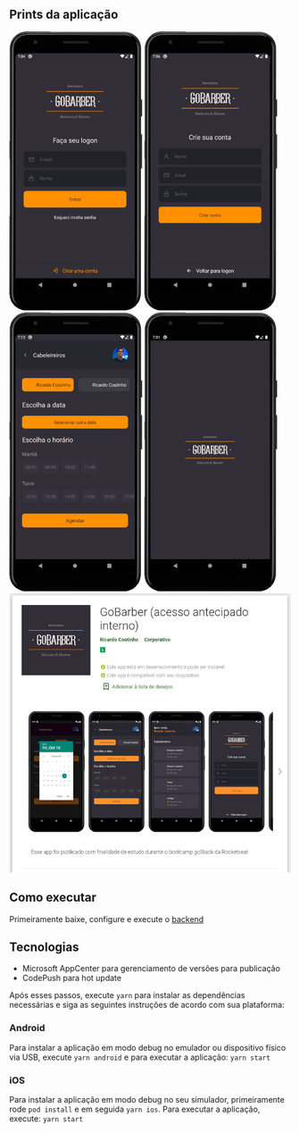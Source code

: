## Prints da aplicação

<img src="./resources/SignIn.png" height="500px">
<img src="./resources/SignOut.png" height="500px">
<img src="./resources/Schedule.png" height="500px">
<img src="./resources/Splash screen.png" height="500px">
<img src="./resources/playStorePublish.png" height="500px">

## Como executar

Primeiramente baixe, configure e execute o [backend](https://github.com/RCout1nho/gobarber-backend)

## Tecnologias

- Microsoft AppCenter para gerenciamento de versões para publicação
- CodePush para hot update

Após esses passos, execute `yarn` para instalar as dependências necessárias e siga as seguintes
instruções de acordo com sua plataforma:

### Android

Para instalar a aplicação em modo debug no emulador ou dispositivo físico via USB, execute `yarn android` e para
executar a aplicação: `yarn start`

### iOS

Para instalar a aplicação em modo debug no seu simulador, primeiramente rode `pod install` e em seguida `yarn ios`. Para
executar a aplicação, execute: `yarn start`
